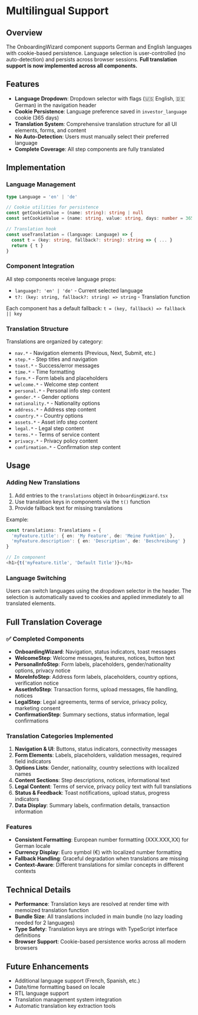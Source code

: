 # Multilingual Support

## Overview

The OnboardingWizard component supports German and English languages with cookie-based persistence. Language selection is user-controlled (no auto-detection) and persists across browser sessions. **Full translation support is now implemented across all components.**

## Features

- **Language Dropdown**: Dropdown selector with flags (🇺🇸 English, 🇩🇪 German) in the navigation header
- **Cookie Persistence**: Language preference saved in `investor_language` cookie (365 days)
- **Translation System**: Comprehensive translation structure for all UI elements, forms, and content
- **No Auto-Detection**: Users must manually select their preferred language
- **Complete Coverage**: All step components are fully translated

## Implementation

### Language Management

```typescript
type Language = 'en' | 'de'

// Cookie utilities for persistence
const getCookieValue = (name: string): string | null
const setCookieValue = (name: string, value: string, days: number = 365)

// Translation hook
const useTranslation = (language: Language) => {
  const t = (key: string, fallback?: string): string => { ... }
  return { t }
}
```

### Component Integration

All step components receive language props:
- `language?: 'en' | 'de'` - Current selected language
- `t?: (key: string, fallback?: string) => string` - Translation function

Each component has a default fallback: `t = (key, fallback) => fallback || key`

### Translation Structure

Translations are organized by category:
- `nav.*` - Navigation elements (Previous, Next, Submit, etc.)
- `step.*` - Step titles and navigation
- `toast.*` - Success/error messages
- `time.*` - Time formatting
- `form.*` - Form labels and placeholders
- `welcome.*` - Welcome step content
- `personal.*` - Personal info step content
- `gender.*` - Gender options
- `nationality.*` - Nationality options
- `address.*` - Address step content
- `country.*` - Country options
- `assets.*` - Asset info step content
- `legal.*` - Legal step content
- `terms.*` - Terms of service content
- `privacy.*` - Privacy policy content
- `confirmation.*` - Confirmation step content

## Usage

### Adding New Translations

1. Add entries to the `translations` object in `OnboardingWizard.tsx`
2. Use translation keys in components via the `t()` function
3. Provide fallback text for missing translations

Example:
```typescript
const translations: Translations = {
  'myFeature.title': { en: 'My Feature', de: 'Meine Funktion' },
  'myFeature.description': { en: 'Description', de: 'Beschreibung' }
}

// In component
<h1>{t('myFeature.title', 'Default Title')}</h1>
```

### Language Switching

Users can switch languages using the dropdown selector in the header. The selection is automatically saved to cookies and applied immediately to all translated elements.

## Full Translation Coverage

### ✅ Completed Components

- **OnboardingWizard**: Navigation, status indicators, toast messages
- **WelcomeStep**: Welcome messages, features, notices, button text
- **PersonalInfoStep**: Form labels, placeholders, gender/nationality options, privacy notice
- **MoreInfoStep**: Address form labels, placeholders, country options, verification notice
- **AssetInfoStep**: Transaction forms, upload messages, file handling, notices
- **LegalStep**: Legal agreements, terms of service, privacy policy, marketing consent
- **ConfirmationStep**: Summary sections, status information, legal confirmations

### Translation Categories Implemented

1. **Navigation & UI**: Buttons, status indicators, connectivity messages
2. **Form Elements**: Labels, placeholders, validation messages, required field indicators
3. **Options Lists**: Gender, nationality, country selections with localized names
4. **Content Sections**: Step descriptions, notices, informational text
5. **Legal Content**: Terms of service, privacy policy text with full translations
6. **Status & Feedback**: Toast notifications, upload status, progress indicators
7. **Data Display**: Summary labels, confirmation details, transaction information

### Features

- **Consistent Formatting**: European number formatting (XXX.XXX,XX) for German locale
- **Currency Display**: Euro symbol (€) with localized number formatting
- **Fallback Handling**: Graceful degradation when translations are missing
- **Context-Aware**: Different translations for similar concepts in different contexts

## Technical Details

- **Performance**: Translation keys are resolved at render time with memoized translation function
- **Bundle Size**: All translations included in main bundle (no lazy loading needed for 2 languages)
- **Type Safety**: Translation keys are strings with TypeScript interface definitions
- **Browser Support**: Cookie-based persistence works across all modern browsers

## Future Enhancements

- Additional language support (French, Spanish, etc.)
- Date/time formatting based on locale
- RTL language support
- Translation management system integration
- Automatic translation key extraction tools 